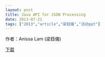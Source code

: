 ```yaml
---
layout: post
title: Java API for JSON Processing
date: 2013-07-21
tags: ["2013","article","梁鈺儀","活动ppt"]
---
```


作者：Anissa Lam (梁鈺儀)

[下载](http://greenteajug.github.io/images/ORACLE_Anissa_json-overview.pdf)